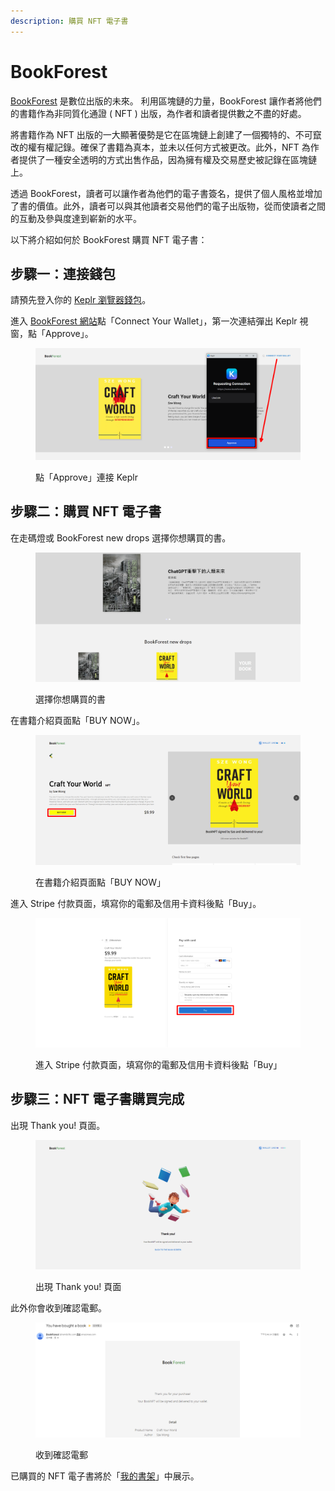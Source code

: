 ```yaml
---
description: 購買 NFT 電子書
---
```


# BookForest

[BookForest](https://www.bookforest.io/) 是數位出版的未來。 利用區塊鏈的力量，BookForest 讓作者將他們的書籍作為非同質化通證 ( NFT ) 出版，為作者和讀者提供數之不盡的好處。

將書籍作為 NFT 出版的一大顯著優勢是它在區塊鏈上創建了一個獨特的、不可竄改的權有權記錄。確保了書籍為真本，並未以任何方式被更改。此外，NFT 為作者提供了一種安全透明的方式出售作品，因為擁有權及交易歷史被記錄在區塊鏈上。

透過 BookForest，讀者可以讓作者為他們的電子書簽名，提供了個人風格並增加了書的價值。此外，讀者可以與其他讀者交易他們的電子出版物，從而使讀者之間的互動及參與度達到嶄新的水平。

以下將介紹如何於 BookForest 購買 NFT 電子書：

## 步驟一：連接錢包

請預先登入你的 [Keplr 瀏覽器錢包](../wallet/keplr/)。

進入 [BookForest 網站](https://www.bookforest.io/)點「Connect Your Wallet」，第一次連結彈出 Keplr 視窗，點「Approve」。

<figure><img src="../../.gitbook/assets/bookforest 1.png" alt=""><figcaption><p>點「Approve」連接 Keplr</p></figcaption></figure>

## 步驟二：購買 NFT 電子書

在走碼燈或 BookForest new drops 選擇你想購買的書。

<figure><img src="../../.gitbook/assets/bookforest 2.png" alt=""><figcaption><p>選擇你想購買的書</p></figcaption></figure>

在書籍介紹頁面點「BUY NOW」。

<figure><img src="../../.gitbook/assets/bookforest 3.png" alt=""><figcaption><p>在書籍介紹頁面點「BUY NOW」</p></figcaption></figure>

進入 Stripe 付款頁面，填寫你的電郵及信用卡資料後點「Buy」。

<figure><img src="../../.gitbook/assets/bookforest 4.png" alt=""><figcaption><p>進入 Stripe 付款頁面，填寫你的電郵及信用卡資料後點「Buy」</p></figcaption></figure>

## 步驟三：NFT 電子書購買完成

出現 Thank you! 頁面。

<figure><img src="../../.gitbook/assets/bookforest 5.png" alt=""><figcaption><p>出現 Thank you! 頁面</p></figcaption></figure>

此外你會收到確認電郵。

<figure><img src="../../.gitbook/assets/bookforest 6.png" alt=""><figcaption><p>收到確認電郵</p></figcaption></figure>

已購買的 NFT 電子書將於「[我的書架](collect-writing-nft/dashboard.md)」中展示。
